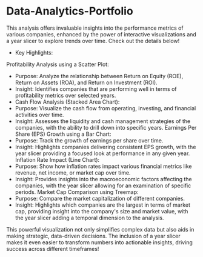 # Data-Analytics-Portfolio

This analysis offers invaluable insights into the performance metrics of various companies, enhanced by the power of interactive visualizations and a year slicer to explore trends over time. Check out the details below!
- Key Highlights:
  
Profitability Analysis using a Scatter Plot:
- Purpose: Analyze the relationship between Return on Equity (ROE), Return on Assets (ROA), and Return on Investment (ROI).
- Insight: Identifies companies that are performing well in terms of profitability metrics over selected years.
- Cash Flow Analysis (Stacked Area Chart):
- Purpose: Visualize the cash flow from operating, investing, and financial activities over time.
- Insight: Assesses the liquidity and cash management strategies of the companies, with the ability to drill down into specific years.
Earnings Per Share (EPS) Growth using a Bar Chart:
- Purpose: Track the growth of earnings per share over time.
- Insight: Highlights companies delivering consistent EPS growth, with the year slicer providing a focused look at performance in any given year.
Inflation Rate Impact (Line Chart):
- Purpose: Show how inflation rates impact various financial metrics like revenue, net income, or market cap over time.
- Insight: Provides insights into the macroeconomic factors affecting the companies, with the year slicer allowing for an examination of specific periods.
Market Cap Comparison using Treemap:
- Purpose: Compare the market capitalization of different companies.
- Insight: Highlights which companies are the largest in terms of market cap, providing insight into the company's size and market value, with the year slicer adding a temporal dimension 
  to the analysis.

This powerful visualization not only simplifies complex data but also aids in making strategic, data-driven decisions. The inclusion of a year slicer makes it even easier to transform numbers into actionable insights, driving success across different timeframes!






